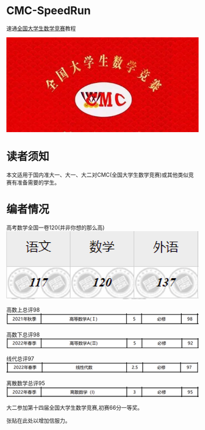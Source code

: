 # CMC-SpeedRun
速通[全国大学生数学竞赛](http://www.cmathc.cn/)教程

![cmc](https://github.com/Iamnotphage/CMC-SpeedRun/blob/main/images/cmc.png)

# 读者须知
本文适用于国内准大一、大一、大二对CMC(全国大学生数学竞赛)或其他类似竞赛有准备需要的学生。

# 编者情况
高考数学全国一卷120(并非你想的那么高) 
![高考只考了120](https://github.com/Iamnotphage/CMC-SpeedRun/blob/main/images/gaokao1.png)

高数上总评98 
![高数1](https://github.com/Iamnotphage/CMC-SpeedRun/blob/main/images/gaoshu1.png)

高数下总评98 
![高数2](https://github.com/Iamnotphage/CMC-SpeedRun/blob/main/images/gaoshu2.png)

线代总评97
![线代](https://github.com/Iamnotphage/CMC-SpeedRun/blob/main/images/xiandai.png)

离散数学总评95
![离散](https://github.com/Iamnotphage/CMC-SpeedRun/blob/main/images/lisan.png)

大二参加第十四届全国大学生数学竞赛,初赛66分一等奖。

张贴在此处以增加信服力。
